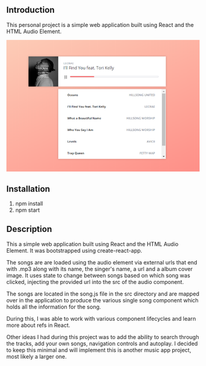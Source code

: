 ## Introduction
This personal project is a simple web application built using React and the HTML Audio Element.

![alt text](./download.png "ScreenShot")

## Installation
1. npm install
2. npm start

## Description
This a simple web application built using React and the HTML Audio Element. It was bootstrapped using create-react-app.

The songs are are loaded using the audio element via external urls that end with .mp3 along with its name, the singer's name, a url and a album cover image. It uses state to change between songs based on which song was clicked, injecting the provided url into the src of the audio component.

The songs are located in the song.js file in the src directory and are mapped over in the application to produce the various single song component which holds all the information for the song.

During this, I was able to work with various component lifecycles and learn more about refs in React.

Other ideas I had during this project was to add the ability to search through the tracks, add your own songs, navigation controls and autoplay. I decided to keep this minimal and will implement this is another music app project, most likely a larger one.